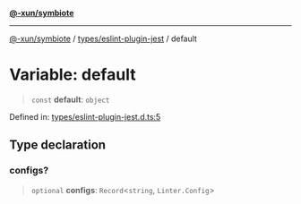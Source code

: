 [**@-xun/symbiote**](../../../README.md)

***

[@-xun/symbiote](../../../README.md) / [types/eslint-plugin-jest](../README.md) / default

# Variable: default

> `const` **default**: `object`

Defined in: [types/eslint-plugin-jest.d.ts:5](https://github.com/Xunnamius/symbiote/blob/83ef2df2474c2254d82f0b3ae0574d283c20aaeb/types/eslint-plugin-jest.d.ts#L5)

## Type declaration

### configs?

> `optional` **configs**: `Record`\<`string`, `Linter.Config`\>
